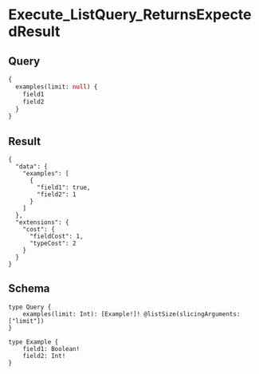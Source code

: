 # Execute_ListQuery_ReturnsExpectedResult

## Query

```graphql
{
  examples(limit: null) {
    field1
    field2
  }
}
```

## Result

```text
{
  "data": {
    "examples": [
      {
        "field1": true,
        "field2": 1
      }
    ]
  },
  "extensions": {
    "cost": {
      "fieldCost": 1,
      "typeCost": 2
    }
  }
}
```

## Schema

```text
type Query {
    examples(limit: Int): [Example!]! @listSize(slicingArguments: ["limit"])
}

type Example {
    field1: Boolean!
    field2: Int!
}
```

